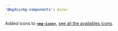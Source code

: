 ```yaml
---
'@mgdis/mg-components': minor
---
```


Added icons to [**`<mg-icon>`**](./?path=/docs/atoms-mg-icon--mg-icon), [see all the availables icons](?path=/story/style-icons--icons).
